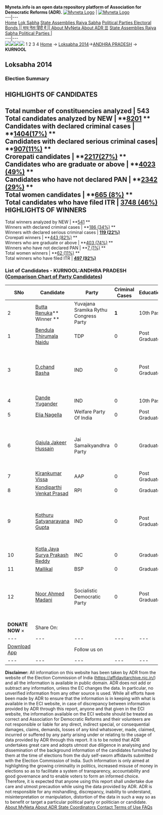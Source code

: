 **Myneta.info is an open data repository platform of Association for Democratic Reforms (ADR).**
[![Myneta Logo](https://www.myneta.info/lib/img/myneta-logo.png)](https://www.myneta.info/) | [![Myneta Logo](https://www.myneta.info/lib/img/adr-logo.png)](https://adrindia.org)  
---|---  
[Home](https://www.myneta.info/) [Lok Sabha](https://www.myneta.info/#ls "Lok Sabha") [ State Assemblies ](https://www.myneta.info/#sa "State Assemblies") [Rajya Sabha](https://www.myneta.info/#rs "Rajya Sabha") [Political Parties ](https://www.myneta.info/party "Political Parties") [ Electoral Bonds ](https://www.myneta.info/electoral_bonds "Electoral Bonds") [ || माय नेता हिंदी में || ](https://translate.google.co.in/translate?prev=hp&hl=en&js=y&u=www.myneta.info&sl=en&tl=hi&history_state0=) [ About MyNeta ](https://adrindia.org/content/about-myneta) [ About ADR ](https://adrindia.org/about-adr/who-we-are) [☰](javascript:void\(0\))
[ State Assemblies ](https://www.myneta.info/#sa "State Assemblies") [ Rajya Sabha ](https://www.myneta.info/#rs "Rajya Sabha") [ Political Parties ](https://www.myneta.info/party "Political Parties")
|   
---|---  
![](https://www.myneta.info/lib/img/banner/banner-1.png)![](https://www.myneta.info/lib/img/banner/banner-2.png)![](https://www.myneta.info/lib/img/banner/banner-3.png)![](https://www.myneta.info/lib/img/banner/banner-4.png)
1  2  3  4 
[Home](https://www.myneta.info/) → [Loksabha 2014](https://www.myneta.info/ls2014/)→[ANDHRA PRADESH](https://www.myneta.info/ls2014/index.php?action=show_constituencies&state_id=1) → **KURNOOL**
### 
## Loksabha 2014
###  Election Summary 
HIGHLIGHTS OF CANDIDATES  
---  
Total number of constituencies analyzed |  543   
Total candidates analyzed by NEW | **[8201](https://www.myneta.info/ls2014/index.php?action=summary&subAction=candidates_analyzed&sort=candidate#summary) **  
Candidates with declared criminal cases | **[1404(17%)](https://www.myneta.info/ls2014/index.php?action=summary&subAction=crime&sort=candidate#summary) **  
Candidates with declared serious criminal cases| **[907(11%)](https://www.myneta.info/ls2014/index.php?action=summary&subAction=serious_crime&sort=candidate#summary) **  
Crorepati candidates | **[2217(27%)](https://www.myneta.info/ls2014/index.php?action=summary&subAction=crorepati&sort=candidate#summary) **  
Candidates who are graduate or above | **[4023 (49%)](https://www.myneta.info/ls2014/index.php?action=summary&subAction=education&sort=candidate#summary) **  
Candidates who have not declared PAN | **[2342 (29%)](https://www.myneta.info/ls2014/index.php?action=summary&subAction=without_pan&sort=candidate#summary) **  
Total women candidates | **[665 (8%)](https://www.myneta.info/ls2014/index.php?action=summary&subAction=women_candidate&sort=candidate#summary) **  
Total candidates who have filed ITR | [**3748 (46%)**](https://www.myneta.info/ls2014/index.php?action=summary&subAction=filed_itr&sort=candidate#summary)  
HIGHLIGHTS OF WINNERS  
---  
Total winners analyzed by NEW | **[541](https://www.myneta.info/ls2014/index.php?action=summary&subAction=winner_analyzed&sort=candidate#summary) **  
Winners with declared criminal cases | **[186 (34%)](https://www.myneta.info/ls2014/index.php?action=summary&subAction=winner_crime&sort=candidate#summary) **  
Winners with declared serious criminal cases | **[119 (22%)](https://www.myneta.info/ls2014/index.php?action=summary&subAction=winner_serious_crime&sort=candidate#summary)**  
Crorepati winners | **[443 (82%)](https://www.myneta.info/ls2014/index.php?action=summary&subAction=winner_crorepati&sort=candidate#summary) **  
Winners who are graduate or above | **[403 (74%)](https://www.myneta.info/ls2014/index.php?action=summary&subAction=winner_education&sort=candidate#summary) **  
Winners who have not declared PAN | **[7 (1%)](https://www.myneta.info/ls2014/index.php?action=summary&subAction=winner_without_pan&sort=candidate#summary) **  
Total women winners | **[62 (11%)](https://www.myneta.info/ls2014/index.php?action=summary&subAction=winner_women&sort=candidate#summary) **  
Total winners who have filed ITR | [**497 (92%)**](https://www.myneta.info/ls2014/index.php?action=summary&subAction=winner_filed_itr&sort=candidate#summary)  
### List of Candidates - KURNOOL:ANDHRA PRADESH ([Comparison Chart of Party Candidates](https://www.myneta.info/ls2014/comparisonchart.php?constituency_id=154))
SNo | Candidate| Party| Criminal Cases| Education| Age| Total Assets| Liabilities  
---|---|---|---|---|---|---|---  
2  | [Butta Renuka](https://www.myneta.info/ls2014/candidate.php?candidate_id=8202)** Winner ** | Yuvajana Sramika Rythu Congress Party | **1** | 10th Pass| 42 | Rs 2,42,62,40,513 ~ 242 Crore+ | Rs 31,22,79,927 ~ 31 Crore+  
1  | [Bendula Thirumala Naidu](https://www.myneta.info/ls2014/candidate.php?candidate_id=8332) | TDP | 0 | Post Graduate| 42 | Rs 1,63,75,000 ~ 1 Crore+ | Rs 5,00,000 ~ 5 Lacs+  
3  | [D.chand Basha](https://www.myneta.info/ls2014/candidate.php?candidate_id=8938) | IND | 0 | Post Graduate| 37 | ![](https://myneta.info/image_v2.php?myneta_folder=ls2014&candidate_id=8938&col=ta) | ![](https://myneta.info/image_v2.php?myneta_folder=ls2014&candidate_id=8938&col=lia)  
4  | [Dande Yugander](https://www.myneta.info/ls2014/candidate.php?candidate_id=8940) | IND | 0 | 10th Pass| 45 | Rs 13,56,54,625 ~ 13 Crore+ | Rs 4,00,47,000 ~ 4 Crore+  
5  | [Elia Nagella](https://www.myneta.info/ls2014/candidate.php?candidate_id=8203) | Welfare Party Of India | 0 | Post Graduate| 76 | Rs 7,35,000 ~ 7 Lacs+ | Rs 0 ~   
6  | [Gajula Jakeer Hussain](https://www.myneta.info/ls2014/candidate.php?candidate_id=8935) | Jai Samaikyandhra Party | 0 | Graduate| 35 | ![](https://myneta.info/image_v2.php?myneta_folder=ls2014&candidate_id=8935&col=ta) | ![](https://myneta.info/image_v2.php?myneta_folder=ls2014&candidate_id=8935&col=lia)  
7  | [Kirankumar Vissa](https://www.myneta.info/ls2014/candidate.php?candidate_id=8333) | AAP | 0 | Post Graduate| 40 | Rs 54,14,312 ~ 54 Lacs+ | Rs 0 ~   
8  | [Kondiparthi Venkat Prasad](https://www.myneta.info/ls2014/candidate.php?candidate_id=8941) | RPI | 0 | Graduate| 37 | Rs 95,57,285 ~ 95 Lacs+ | Rs 13,00,000 ~ 13 Lacs+  
9  | [Kothuru Satyanarayana Gupta](https://www.myneta.info/ls2014/candidate.php?candidate_id=8939) | IND | 0 | Post Graduate| 47 | ![](https://myneta.info/image_v2.php?myneta_folder=ls2014&candidate_id=8939&col=ta) | ![](https://myneta.info/image_v2.php?myneta_folder=ls2014&candidate_id=8939&col=lia)  
10  | [Kotla Jaya Surya Prakash Reddy](https://www.myneta.info/ls2014/candidate.php?candidate_id=8201) | INC | 0 | Graduate| 62 | Rs 4,81,82,614 ~ 4 Crore+ | Rs 30,00,000 ~ 30 Lacs+  
11  | [Mallikal](https://www.myneta.info/ls2014/candidate.php?candidate_id=8334) | BSP | 0 | Graduate| 43 | Rs 14,54,000 ~ 14 Lacs+ | Rs 18,000 ~ 18 Thou+  
12  | [Noor Ahmed Madani](https://www.myneta.info/ls2014/candidate.php?candidate_id=8335) | Socialistic Democratic Party | 0 | Post Graduate| 55 | ![](https://myneta.info/image_v2.php?myneta_folder=ls2014&candidate_id=8335&col=ta) | ![](https://myneta.info/image_v2.php?myneta_folder=ls2014&candidate_id=8335&col=lia)  
|  **DONATE NOW** × |  Share On:  | [](https://api.whatsapp.com/send?text=https%3A%2F%2Fmyneta.info%2Fpunjab2022%2Findex.php%3Faction%3Dshow_constituencies%26state_id%3D19) | [](https://www.facebook.com/sharer/sharer.php?u=https%3A%2F%2Fmyneta.info%2Fpunjab2022%2Findex.php%3Faction%3Dshow_constituencies%26state_id%3D19) | [](https://twitter.com/share?url=https%3A%2F%2Fmyneta.info%2Fpunjab2022%2Findex.php%3Faction%3Dshow_constituencies%26state_id%3D19)  
---|---|---|---|---  
| [ Download App ](https://play.google.com/store/apps/details?id=com.webrosoft.myneta1&pcampaignid=pcampaignidMKT-Other-global-all-co-prtnr-py-PartBadge-Mar2515-1) | [](https://play.google.com/store/apps/details?id=com.webrosoft.myneta1&pcampaignid=pcampaignidMKT-Other-global-all-co-prtnr-py-PartBadge-Mar2515-1) |  Follow us on  | [](https://www.facebook.com/adrindia.org/) | [](https://twitter.com/adrspeaks) | [](https://groups.google.com/g/national-election-watch?hl=en&pli=1) | [](https://www.instagram.com/adrspeaks/) | [](https://www.youtube.com/user/adrspeaks) | [](https://sharechat.com/profile/adrspeaks)  
---|---|---|---|---|---|---|---|---  
**Disclaimer:** All information on this website has been taken by ADR from the website of the Election Commission of India (https://affidavitarchive.nic.in/) and all the information is available in public domain. ADR does not add or subtract any information, unless the EC changes the data. In particular, no unverified information from any other source is used. While all efforts have been made by ADR to ensure that the information is in keeping with what is available in the ECI website, in case of discrepancy between information provided by ADR through this report, anyone and that given in the ECI website, the information available on the ECI website should be treated as correct and Association for Democratic Reforms and their volunteers are not responsible or liable for any direct, indirect special, or consequential damages, claims, demands, losses of any kind whatsoever, made, claimed, incurred or suffered by any party arising under or relating to the usage of data provided by ADR through this report. It is to be noted that ADR undertakes great care and adopts utmost due diligence in analysing and dissemination of the background information of the candidates furnished by them at the time of elections from the duly self-sworn affidavits submitted with the Election Commission of India. Such information is only aimed at highlighting the growing criminality in politics, increased misuse of money in elections so as to facilitate a system of transparency, accountability and good governance and to enable voters to form an informed choice. Therefore, it is expected that anyone using this report shall undertake due care and utmost precaution while using the data provided by ADR. ADR is not responsible for any mishandling, discrepancy, inability to understand, misinterpretation or manipulation, distortion of the data in such a way so as to benefit or target a particular political party or politician or candidate. 
[ About MyNeta ](https://adrindia.org/content/about-myneta) [ About ADR ](https://adrindia.org/about-adr/who-we-are) [ State Coordinators ](https://adrindia.org/about-adr/state-coordinators) [ Contact ](https://adrindia.org/contact-us) [ Terms of Use ](https://adrindia.org/content/adr-terms-use) [ FAQs ](https://adrindia.org/content/faqs)
